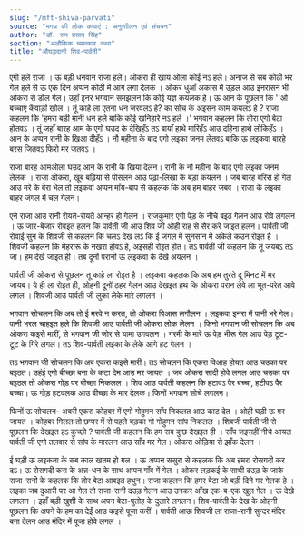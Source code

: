 ```yaml
---
slug: "/mft-shiva-parvati"
source: "मगध की लोक कथाएं : अनुशाीलन एवं संचयन"
author: "डॉ. राम प्रसाद सिंह"
section: "अलौकिक चमत्‍कार कथा"
title: "औघड़दानी शिव-पार्वती"
---
```

एगो हले राजा । ऊ बड़ी धनवान राजा हले। ओकरा ही खाय ओला कोई नऽ हले। अनाज से सब कोठी भर गेल हले से ऊ एक दिन अप्पन कोठी में आग लगा देलक । ओकर धुआँ अकास में उड़ल आउ इनरासन भी ओकरा से डोल गेल। उहाँ इनर भगवान समझलन कि कोई यज्ञ कयलक हे। ऊ आन के पूछलन कि ''ओ बच्चाए केंवाड़ी खोल । तूं काहे ला एतना धन जरवलऽ हे? का सोच के अइसन काम कयलऽ हे ?  राजा कहलन कि 'हमरा बड़ी मानी धन हले बाकि कोई खनिहारे नऽ हले ।'  भगवान कहलन कि तोरा एगो बेटा होतवऽ । तूं जहाँ बारह आम के एगो घउद के देखिहँऽ तऽ बायाँ हाथे मारिहँऽ आउ दहिना हाथे लोकिहँऽ । आन के अप्पन रानी के खिआ दीहँऽ । नौ महीना के बाद एगो लइका जनम लेतवऽ बाकि ऊ लइकवा बारहे बरस जितवऽ फिरो मर जतवऽ । 

राजा बारह आमओला घउद आन के रानी के खिया देलन। रानी के नौ महीना के बाद एगो लइका जनम लेलक । राजा ओकरा, खूब बढ़िया से पोसलन आउ पढ़ा-लिखा के बड़ा कयलन । जब बारह बरिस हो गेल आउ मरे के बेरा भेल तो लइकवा अप्पन माँय-बाप से कहलक कि अब हम बाहर जबव । राजा के लइका बाहर जंगल में चल गेलन। 

एने राजा आउ रानी रोयते-रोयते आन्हर हो गेलन । राजकुमार एगो पेड़ के नीचे बइठ गेलन आउ रोवे लगलन । ऊ जार-बेजार रोवइत हलन कि पार्वती जी आउ शिव जी ओही राह से सैर करे जाइत हलन। पार्वती जी रोवाई सुन के शिवजी से कहलन कि चलऽ देख लऽ कि ई जंगल में सुनसान में अकेले कउन रोइत है । शिवजी कहलन कि मेहरारू के नखरा होवऽ हे, अइसही रोइत होत। तऽ पार्वती जी कहलन कि तूं जयबऽ तऽ जा। हम देखे जाइत ही। तब दूनों परानी ऊ लइकवा के देखे अयलन ।  

पार्वती जी ओकरा से पूछलन तू काहे ला रोइत है । लइकवा कहलक कि अब हम तुरते दू मिनट में मर जायब। ये ही ला रोइत ही, ओहनी दूनों ठहर गेलन आउ देखइत हथ कि ओकरा परान लेवे ला भूत-परेत आवे लगल । शिवजी आउ पार्वती जी लुका लेके मारे लगलन । 

भगवान सोचलन कि अब तो ई मरवे न करत, तो ओकरा पिआस लगौलन । लइकवा इनरा में पानी भरे गेल। पानी भरल चाहइत हले कि शिवजी आउ पार्वती जी ओकरा लोक लेलन । फिनो भगवान जी सोचलन कि अब ओकरा कइसे मारीं, से भगवान जी जोर से घामा उगवलन । गरमी के मारे ऊ पेड़ भीरू गेल आउ पेड़ टूट-टूट के गिरे  लगल। तऽ शिव-पार्वती लइका के लेके आगे हट गेलन । 

तऽ भगवान जी सोचलन कि अब एकरा कइसे मारीं। तऽ सोचलन कि एकरा विआह होयत आउ चउका पर बइठत। उहंई एगो बीच्छा बना के कटा देम आउ मर जायत । जब ओकरा सादी होवे लगल आउ चउका पर बइठल तो ओकरा गोड़ पर बीच्छा निकलल । शिव आउ पार्वती कहलन कि हटावऽ पैर बच्चा, हटीवऽ पैर बच्चा। ऊ गोड़  हटवलक आउ बीच्छा के मार देलक। फिनों भगवान सोचे लगलन। 

फिनों ऊ सोचलन- अबरी एकरा कोहबर में एगो गोहुमन साँप निकलत आउ काट देत । ओही घड़ी ऊ मर जायत । कोहबर मिलल तो छप्पर में से पहले बड़का गो गोहुमन सांप निकलल । शिवजी पार्वती जी से पूछलन कि देखइत हऽ कुच्छो ? पार्वती जी कहलन कि हम सब कुछ देखइत ही । साँप जइसहीं नीचे आयल पार्वती जी एगो तलवार से सांप के मारलन आउ साँप मर गेल। ओकरा ओड़िया से झाँक देलन । 

ई घड़ी ऊ लइकता के सब काल खतम हो गल । ऊ अप्पन ससुरा से कहलक कि अब हमरा रोसगदी कर दऽ। ऊ रोसगदी करा के  अन्न-धन के साथ अप्‍पन गाँव में गेल । ओकर लड़कई के साथी दउड़ के जाके राजा-रानी के कहलक कि तोर बेटा आवइत हथुन। राजा कहलन कि हमर बेटा जो बड़ी दिने मर गेलक हे । लइका जब दुआरी पर आ गेल तो राजा-रानी दउड़ गेलन आउ उनकर आँख एक-ब-एक खुल गेल । ऊ देखे लगलन । इहाँ बड़ी खुशी के साथ अपन बेटा-पुतोह के दुलारे लगलन। शिव-पार्वती के देख के ओहनी पूछलन कि अपने के हम का देईं आउ कइसे पूजा करीं । पार्वती आऊ शिवजी ला राजा-रानी सुन्दर मंदिर बना देलन आउ मंदिर में पूजा होवे लगल । 
